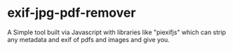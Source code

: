 # exif-jpg-pdf-remover
A Simple tool built via Javascript with libraries like "piexifjs" which can strip any metadata and exif of pdfs and images and give you.
